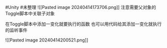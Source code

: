  #Unity #未整理 
![[Pasted image 20240414173706.png]]
注意需要父对象的Toggle脚本中关联子对象


在Toggle脚本中添加一变化就要执行的函数
也可以用代码给其添加一变化就执行的监听事件


![[Pasted image 20240414200521.png]]

